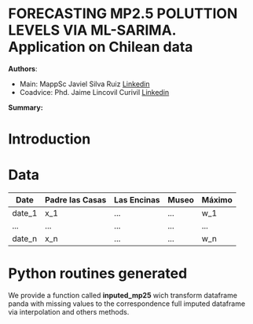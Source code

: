 # FORECASTING MP2.5 POLUTTION LEVELS VIA ML-SARIMA. Application on Chilean data

**Authors**:
+ Main: MappSc Javiel Silva Ruiz [Linkedin ](https://www.linkedin.com/in/javier-silva-ruiz-76121155/)
+ Coadvice: Phd. Jaime Lincovil Curivil [Linkedin](https://www.linkedin.com/in/jaime-enrique-lincovil-curivil-973a9b186/?originalSubdomain=cl)

**Summary:**
# Introduction

# Data

| Date | Padre las Casas| Las Encinas| Museo| Máximo|
|---|---|---|---|---|
|date_1   |x_1|...|...|w_1|
| ...  |...|...|...|...|
| date_n  |x_n|...|...|w_n|

# Python routines generated

We provide a function called **inputed_mp25** wich transform dataframe panda with missing values to the correspondence full imputed dataframe
via interpolation and others methods.



